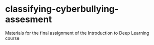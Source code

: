 # classifying-cyberbullying-assesment
Materials for the final assignment of the Introduction to Deep Learning course
